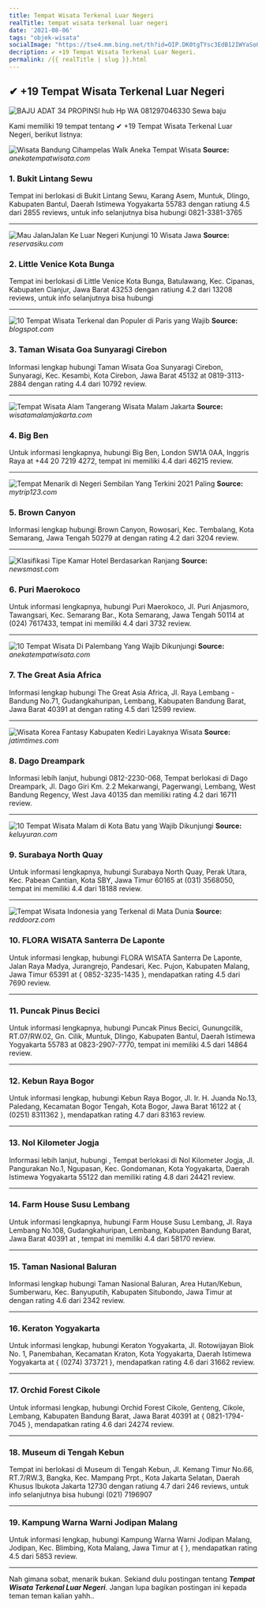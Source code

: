 ```yaml
---
title: Tempat Wisata Terkenal Luar Negeri
realTitle: tempat wisata terkenal luar negeri
date: '2021-08-06'
tags: "objek-wisata"
socialImage: "https://tse4.mm.bing.net/th?id=OIP.DK0tgTYsc3EdB12IWYaSoQHaMS&amp;pid=15.1"
decription: ✔ +19 Tempat Wisata Terkenal Luar Negeri.
permalink: /{{ realTitle | slug }}.html
---
```


## ✔ +19 Tempat Wisata Terkenal Luar Negeri

![BAJU ADAT 34 PROPINSI hub Hp  WA 081297046330 Sewa baju ](https://1.bp.blogspot.com/-mOrMhuvCqtg/XsCVAcODD5I/AAAAAAAAi8I/1UT7CKzhEAcQjq6X_Q9c2eijHVO4El4pgCLcBGAsYHQ/s1600/IMG-20200517-WA0020.jpg)



Kami memiliki 19 tempat tentang ✔ +19 Tempat Wisata Terkenal Luar Negeri, berikut listnya:



![Wisata Bandung  Cihampelas Walk  Aneka Tempat Wisata](https://tse2.mm.bing.net/th?id=OIP.3-IofDPVNqrjWq_UA1rXJwHaE8&amp;pid=15.1)
**Source:** _anekatempatwisata.com_


### 1. Bukit Lintang Sewu



Tempat ini berlokasi di Bukit Lintang Sewu, Karang Asem, Muntuk, Dlingo, Kabupaten Bantul, Daerah Istimewa Yogyakarta 55783 dengan ratiung 4.5 dari 2855 reviews, untuk info selanjutnya bisa hubungi 0821-3381-3765

---


![Mau JalanJalan Ke Luar Negeri  Kunjungi 10 Wisata Jawa ](https://tse4.mm.bing.net/th?id=OIP.8hN_fuFw8Z1F-XTo4lesZQHaEo&amp;pid=15.1)
**Source:** _reservasiku.com_


### 2. Little Venice Kota Bunga



Tempat ini berlokasi di Little Venice Kota Bunga, Batulawang, Kec. Cipanas, Kabupaten Cianjur, Jawa Barat 43253 dengan ratiung 4.2 dari 13208 reviews, untuk info selanjutnya bisa hubungi 

---


![10 Tempat Wisata Terkenal dan Populer di Paris yang Wajib ](https://tse4.mm.bing.net/th?id=OIP.dwvLEbElHnRuXhdozkhYqwHaDF&amp;pid=15.1)
**Source:** _blogspot.com_


### 3. Taman Wisata Goa Sunyaragi Cirebon



Informasi lengkap hubungi Taman Wisata Goa Sunyaragi Cirebon, Sunyaragi, Kec. Kesambi, Kota Cirebon, Jawa Barat 45132 at 0819-3113-2884 dengan rating 4.4 dari 10792 review.

---


![Tempat Wisata Alam Tangerang  Wisata Malam Jakarta](https://tse4.mm.bing.net/th?id=OIP.AW4aD9TVHh2Q8KoHVRtiAAHaEK&amp;pid=15.1)
**Source:** _wisatamalamjakarta.com_


### 4. Big Ben



Untuk informasi lengkapnya, hubungi Big Ben, London SW1A 0AA, Inggris Raya at +44 20 7219 4272, tempat ini memiliki 4.4 dari 46215 review.

---


![Tempat Menarik di Negeri Sembilan Yang Terkini 2021 Paling ](https://tse2.mm.bing.net/th?id=OIP.5l8ZS7gTL3ID4t9pWabKiAHaEN&amp;pid=15.1)
**Source:** _mytrip123.com_


### 5. Brown Canyon



Informasi lengkap hubungi Brown Canyon, Rowosari, Kec. Tembalang, Kota Semarang, Jawa Tengah 50279 at  dengan rating 4.2 dari 3204 review.

---


![Klasifikasi Tipe Kamar Hotel Berdasarkan Ranjang](https://tse4.mm.bing.net/th?id=OIP.-SJjLuINvb0FZus6uMHP7wAAAA&amp;pid=15.1)
**Source:** _newsmast.com_


### 6. Puri Maerokoco



Untuk informasi lengkapnya, hubungi Puri Maerokoco, Jl. Puri Anjasmoro, Tawangsari, Kec. Semarang Bar., Kota Semarang, Jawa Tengah 50114 at (024) 7617433, tempat ini memiliki 4.4 dari 3732 review.

---


![10 Tempat Wisata Di Palembang Yang Wajib Dikunjungi](https://tse4.mm.bing.net/th?id=OIP.nW9gDdHIkAYgqpoyRtQI0AHaE9&amp;pid=15.1)
**Source:** _anekatempatwisata.com_


### 7. The Great Asia Africa



Informasi lengkap hubungi The Great Asia Africa, Jl. Raya Lembang - Bandung No.71, Gudangkahuripan, Lembang, Kabupaten Bandung Barat, Jawa Barat 40391 at  dengan rating 4.5 dari 12599 review.

---


![Wisata Korea Fantasy Kabupaten Kediri Layaknya Wisata ](https://tse3.mm.bing.net/th?id=OIP.FRWg209Pf0al3GoiAEVKwwHaEK&amp;pid=15.1)
**Source:** _jatimtimes.com_


### 8. Dago Dreampark



Informasi lebih lanjut, hubungi 0812-2230-068, Tempat berlokasi di Dago Dreampark, Jl. Dago Giri Km. 2.2 Mekarwangi, Pagerwangi, Lembang, West Bandung Regency, West Java 40135 dan memiliki rating 4.2 dari 16711 review.

---


![10 Tempat Wisata Malam di Kota Batu yang Wajib Dikunjungi](https://tse3.mm.bing.net/th?id=OIP.FPWjgLJ8gFr5luQCHhVydwHaGH&amp;pid=15.1)
**Source:** _keluyuran.com_


### 9. Surabaya North Quay



Untuk informasi lengkapnya, hubungi Surabaya North Quay, Perak Utara, Kec. Pabean Cantian, Kota SBY, Jawa Timur 60165 at (031) 3568050, tempat ini memiliki 4.4 dari 18188 review.

---


![Tempat Wisata Indonesia yang Terkenal di Mata Dunia ](https://tse1.mm.bing.net/th?id=OIP.zAnLlemdyDMvuWi0E_S0qwHaE7&amp;pid=15.1)
**Source:** _reddoorz.com_


### 10. FLORA WISATA Santerra De Laponte



Untuk informasi lengkap, hubungi FLORA WISATA Santerra De Laponte, Jalan Raya Madya, Jurangrejo, Pandesari, Kec. Pujon, Kabupaten Malang, Jawa Timur 65391 at { 0852-3235-1435 }, mendapatkan rating 4.5 dari 7690 review.

---


### 11. Puncak Pinus Becici



Untuk informasi lengkapnya, hubungi Puncak Pinus Becici, Gunungcilik, RT.07/RW.02, Gn. Cilik, Muntuk, Dlingo, Kabupaten Bantul, Daerah Istimewa Yogyakarta 55783 at 0823-2907-7770, tempat ini memiliki 4.5 dari 14864 review.

---


### 12. Kebun Raya Bogor



Untuk informasi lengkap, hubungi Kebun Raya Bogor, Jl. Ir. H. Juanda No.13, Paledang, Kecamatan Bogor Tengah, Kota Bogor, Jawa Barat 16122 at { (0251) 8311362 }, mendapatkan rating 4.7 dari 83163 review.

---


### 13. Nol Kilometer Jogja



Informasi lebih lanjut, hubungi , Tempat berlokasi di Nol Kilometer Jogja, Jl. Pangurakan No.1, Ngupasan, Kec. Gondomanan, Kota Yogyakarta, Daerah Istimewa Yogyakarta 55122 dan memiliki rating 4.8 dari 24421 review.

---


### 14. Farm House Susu Lembang



Untuk informasi lengkapnya, hubungi Farm House Susu Lembang, Jl. Raya Lembang No.108, Gudangkahuripan, Lembang, Kabupaten Bandung Barat, Jawa Barat 40391 at , tempat ini memiliki 4.4 dari 58170 review.

---


### 15. Taman Nasional Baluran



Informasi lengkap hubungi Taman Nasional Baluran, Area Hutan/Kebun, Sumberwaru, Kec. Banyuputih, Kabupaten Situbondo, Jawa Timur at  dengan rating 4.6 dari 2342 review.

---


### 16. Keraton Yogyakarta



Untuk informasi lengkap, hubungi Keraton Yogyakarta, Jl. Rotowijayan Blok No. 1, Panembahan, Kecamatan Kraton, Kota Yogyakarta, Daerah Istimewa Yogyakarta at { (0274) 373721 }, mendapatkan rating 4.6 dari 31662 review.

---


### 17. Orchid Forest Cikole



Untuk informasi lengkap, hubungi Orchid Forest Cikole, Genteng, Cikole, Lembang, Kabupaten Bandung Barat, Jawa Barat 40391 at { 0821-1794-7045 }, mendapatkan rating 4.6 dari 24274 review.

---


### 18. Museum di Tengah Kebun



Tempat ini berlokasi di Museum di Tengah Kebun, Jl. Kemang Timur No.66, RT.7/RW.3, Bangka, Kec. Mampang Prpt., Kota Jakarta Selatan, Daerah Khusus Ibukota Jakarta 12730 dengan ratiung 4.7 dari 246 reviews, untuk info selanjutnya bisa hubungi (021) 7196907

---


### 19. Kampung Warna Warni Jodipan Malang



Untuk informasi lengkap, hubungi Kampung Warna Warni Jodipan Malang, Jodipan, Kec. Blimbing, Kota Malang, Jawa Timur at {  }, mendapatkan rating 4.5 dari 5853 review.

---









Nah gimana sobat, menarik bukan. Sekiand dulu postingan tentang ***Tempat Wisata Terkenal Luar Negeri***. Jangan lupa bagikan postingan ini kepada teman teman kalian yahh..
